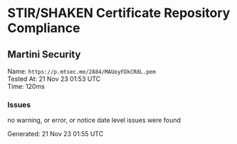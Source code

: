 # STIR/SHAKEN Certificate Repository Compliance

## Martini Security

Name: `https://p.mtsec.me/2884/MAUoyFDkCR8L.pem`\
Tested At: 21 Nov 23 01:53 UTC\
Time: 120ms

### Issues

no warning, or error, or notice date level issues were found

Generated: 21 Nov 23 01:55 UTC
